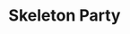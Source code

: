 ---
collection_archive: false
collection_awards: []
collection_category:
  - Kids
  - Award Winning
  - Exhibited Works 
  - Studio
  - Stock
  - Advertising
  - Editorial
  - Science
  - Tech
  - Reportage
  - Travel
  - Color
  - Workplace
  - Lifestyle
  - Conceptual
  - Humor
  - Advertising
  - Reportage
  - Black and White
  - Sports + Athletes
  - Portraits
collection_content: 
collection_cover: https://d1sf55qlb7p6hz.cloudfront.net/skeleton-8.jpg
collection_cover_mobile: https://d1sf55qlb7p6hz.cloudfront.net/vertical_covers-40.jpg
collection_description: 
collection_description_alignment: center
collection_exhibition: []
collection_filter: Commissioned + Stock
collection_hidden: false
collection_meta: A Portfolio of Work Made with Skeleton Crews
collection_meta_2: See Image Captions For Crew Size
collection_press: []
collection_preview:
  - https://d1sf55qlb7p6hz.cloudfront.net/skeleton_covers-1.jpg
  - https://d1sf55qlb7p6hz.cloudfront.net/skeleton_covers-2.jpg
  - https://d1sf55qlb7p6hz.cloudfront.net/skeleton_covers-3.jpg
  - https://d1sf55qlb7p6hz.cloudfront.net/skeleton_covers-4.jpg
cover_image: 
date: 
hide_footer: true
layout: blocks
logo: 
navigation_theme: white
px_extra: true
slug: skeleton-party
theme_color: A3F4A7
title: Skeleton Party
collection_blocks:
  - _bookshop_name: collections/media-row-start
    row_alignment: between
  - _bookshop_name: collections/media-element
    block: media-element
    caption: >-
      <p><strong>4.</strong> <em>Phoenix: A Dystopian Legoland That Tastes Like
      Candy</em></p>
    color: FF7B44
    image: https://d1sf55qlb7p6hz.cloudfront.net/skeleton-1.jpg
    margin_left: 5
    margin_right: 0
    margin_y: 100
    width: 66
  - _bookshop_name: collections/media-row
    row_alignment: between
  - _bookshop_name: collections/media-element
    block: media-element
    caption: >-
      <p><strong>3.</strong> <em>Phoenix: A Dystopian Legoland That Tastes Like
      Candy</em></p>
    color: A8D4E5
    image: https://d1sf55qlb7p6hz.cloudfront.net/skeleton-2.jpg
    margin_left: 55
    margin_right: 0
    margin_y: 100
    width: 40
  - _bookshop_name: collections/media-row
    row_alignment: between
  - _bookshop_name: collections/media-element
    block: media-element
    caption: >-
      <p><strong>3.</strong> <em>Phoenix: A Dystopian Legoland That Tastes Like
      Candy</em></p>
    color: FCEAA9
    image: https://d1sf55qlb7p6hz.cloudfront.net/skeleton-3.jpg
    margin_left: 5
    margin_right: 0
    margin_y: 700
    width: 30
  - _bookshop_name: collections/media-element
    block: media-element
    caption: >-
      <p><strong>4.</strong> <em>Phoenix: A Dystopian Legoland That Tastes Like
      Candy</em></p>
    color: A2E1DE
    image: https://d1sf55qlb7p6hz.cloudfront.net/skeleton-4.jpg
    margin_left: 0
    margin_right: 30
    margin_y: 100
    width: 30
  - _bookshop_name: collections/media-row
    row_alignment: between
  - _bookshop_name: collections/media-element
    block: media-element
    caption: >-
      <p><strong>4.</strong> <em>Phoenix: A Dystopian Legoland That Tastes Like
      Candy</em></p>
    color: D6E1E7
    image: https://d1sf55qlb7p6hz.cloudfront.net/skeleton-5.jpg
    margin_left: 20
    margin_right: 0
    margin_y: 100
    width: 45
  - _bookshop_name: collections/media-row
    row_alignment: between
  - _bookshop_name: collections/media-element
    block: media-element
    caption: >-
      <p><strong>1.</strong> <em>Christmas In America: Happy Birthday,
      Jesus</em></p>
    color: FCEAE4
    image: https://d1sf55qlb7p6hz.cloudfront.net/skeleton-7.jpg
    margin_left: 0
    margin_right: 0
    margin_y: 100
    width: 55
  - _bookshop_name: collections/media-element
    block: media-element
    caption: >-
      <p><strong>1.</strong> <em>A Vanishing American Folklore</em></p>
    color: E4F1F4
    image: https://d1sf55qlb7p6hz.cloudfront.net/skeleton-6.jpg
    margin_left: 0
    margin_right: 10
    margin_y: 600
    width: 30
  - _bookshop_name: collections/media-row
    row_alignment: between
  - _bookshop_name: collections/media-element
    block: media-element
    caption: >-
      <p><strong>2.</strong> <em>Time: Vaccine Battlegrounds </em></p>
    color: FFD0C6
    image: https://d1sf55qlb7p6hz.cloudfront.net/skeleton-9.jpg
    margin_left: 50
    margin_y: 100
    width: 30
  - _bookshop_name: collections/media-row
    row_alignment: between
  - _bookshop_name: collections/media-element
    block: media-element
    caption: >-
      <p><strong>2.</strong> <em>Phoenix: A Dystopian Legoland That Tastes Like
      Candy</em></p>
    color: F3E9BA
    image: https://d1sf55qlb7p6hz.cloudfront.net/skeleton-8.jpg
    margin_left: 5
    margin_right: 0
    margin_y: 100
    width: 60
  - _bookshop_name: collections/media-element
    block: media-element
    caption: >-
      <p><strong>2.</strong> The <em>Wall Street Journal: Apollo 11 50th
      Anniversary </em></p>
    color: E2F3F2
    image: https://d1sf55qlb7p6hz.cloudfront.net/skeleton-10.jpg
    margin_left: 0
    margin_right: 10
    margin_y: 400
    width: 20
  - _bookshop_name: collections/media-row
    row_alignment: between
  - _bookshop_name: collections/media-element
    block: media-element
    caption: >-
      <strong>1.</strong> <em>A Vanishing American Folklore</em></p>
    color: DAECB9
    image: https://d1sf55qlb7p6hz.cloudfront.net/skeleton-11.jpg
    margin_left: 10
    margin_y: 400
    width: 33
  - _bookshop_name: collections/media-element
    block: media-element
    caption: >-
      <p><strong>4.</strong> <em>Phoenix: A Dystopian Legoland That Tastes Like
      Candy</em></p>
    color: F0EBF3
    image: https://d1sf55qlb7p6hz.cloudfront.net/skeleton-12.jpg
    margin_left: 0
    margin_right: 5
    margin_y: 100
    width: 40
  - _bookshop_name: collections/media-row
    row_alignment: between
  - _bookshop_name: collections/media-element
    block: media-element
    caption: >-
      <p><strong>2.</strong> <em>Wired: The Internet Giant That Went Too
      Far</em></p>
    color: DBE9EC
    image: https://d1sf55qlb7p6hz.cloudfront.net/skeleton-13.jpg
    margin_left: 25
    margin_right: 0
    margin_y: 100
    width: 50
  - _bookshop_name: collections/media-row
    row_alignment: between
  - _bookshop_name: collections/media-row
    row_alignment: between
  - _bookshop_name: collections/media-element
    block: media-element
    caption: >-
      <p><strong>2. </strong><em>Condor Airlines: The Star Geezers</em></p>
    color: F6D4C8
    image: https://d1sf55qlb7p6hz.cloudfront.net/skeleton-15.jpg
    margin_left: 5
    margin_right: 0
    margin_y: 400
    width: 45
  - _bookshop_name: collections/media-element
    block: media-element
    caption: >-
      <p><strong>2.</strong> <em>Time: Vaccine Battlegrounds</em></p>
    color: FFEC96
    image: https://d1sf55qlb7p6hz.cloudfront.net/skeleton-14.jpg
    margin_left: 0
    margin_right: 10
    margin_y: 100
    width: 30
  - _bookshop_name: collections/media-row
    row_alignment: between
  - _bookshop_name: collections/media-element
    block: media-element
    caption: >-
      <p><strong>2.</strong> <em>Society Magazine: Stalking A Serial
      Killer</em></p>
    color: BFD2F4
    image: https://d1sf55qlb7p6hz.cloudfront.net/skeleton-16.jpg
    margin_left: 0
    margin_y: 100
    width: 60
  - _bookshop_name: collections/media-element
    block: media-element
    caption: >-
      <p><strong>5.</strong> <em>Nike Running's Fred Kerley</em></p>
    color: FADEE0
    image: https://d1sf55qlb7p6hz.cloudfront.net/skeleton-17.jpg
    margin_left: 0
    margin_right: 5
    margin_y: 700
    width: 33
  - _bookshop_name: collections/media-row
    row_alignment: between
  - _bookshop_name: collections/media-element
    block: media-element
    caption: >-
      <p><strong>5.</strong> <em>Hearst Italia: Gioa</em></p>
    color: FFF4D0
    image: https://d1sf55qlb7p6hz.cloudfront.net/skeleton-18.jpg
    margin_left: 45
    margin_right: 0
    margin_y: 100
    width: 30
  - _bookshop_name: collections/media-row
    row_alignment: between
  - _bookshop_name: collections/media-element
    block: media-element
    caption: >-
      <p><strong>4.</strong> <em>Phoenix: A Dystopian Legoland That Tastes Like
      Candy</em></p>
    color: D4E7F8
    image: https://d1sf55qlb7p6hz.cloudfront.net/skeleton-19.jpg
    margin_left: 5
    margin_right: 0
    margin_y: 100
    width: 55
  - _bookshop_name: collections/media-element
    block: media-element
    caption: >-
      <p><strong>4.</strong> <em>Phoenix: A Dystopian Legoland That Tastes Like
      Candy</em></p>
    color: FEB07B
    image: https://d1sf55qlb7p6hz.cloudfront.net/skeleton-20.jpg
    margin_left: 0
    margin_right: 0
    margin_y: 700
    width: 33
  - _bookshop_name: collections/media-row
    row_alignment: between
  - _bookshop_name: collections/media-element
    block: media-element
    caption: >-
      <strong>1.</strong> <em>The Class of 99 Turns 30</em></p>
    color: D0ECE8
    image: https://d1sf55qlb7p6hz.cloudfront.net/skeleton-21.jpg
    margin_left: 10
    margin_y: 300
    width: 25
  - _bookshop_name: collections/media-element
    block: media-element
    caption: >-
      <strong>5.</strong> <em>Makenzie Gossage</em></p>
    color: EAB7C1
    image: https://d1sf55qlb7p6hz.cloudfront.net/skeleton-22.jpg
    margin_left: 0
    margin_right: 10
    margin_y: 100
    width: 50
  - _bookshop_name: collections/media-row
    row_alignment: between
  - _bookshop_name: collections/media-element
    block: media-element
    caption: >-
      <p><strong>5.</strong> <em>Adidas Golf: Dustin Johnson</em></p>
    color: CACACA
    image: https://d1sf55qlb7p6hz.cloudfront.net/skeleton-23.jpg
    margin_left: 15
    margin_y: 300
    width: 50
  - _bookshop_name: collections/media-element
    block: media-element
    caption: >-
      <strong>3.</strong> <em>Sounds of Cement</em></p>
    color: 0A0A0A
    image: https://d1sf55qlb7p6hz.cloudfront.net/skeleton-24.jpg
    margin_left: 0
    margin_right: 0
    margin_y: 100
    width: 30
  - _bookshop_name: collections/media-row
    row_alignment: between
  - _bookshop_name: collections/media-element
    block: media-element
    caption: >-
      <strong>2.</strong> <em>Autobiography of a Contact Sport</em></p>
    color: E7E7ED
    image: https://d1sf55qlb7p6hz.cloudfront.net/skeleton-25.jpg
    margin_left: 5
    margin_y: 200
    width: 40
  - _bookshop_name: collections/media-element
    block: media-element
    caption: >-
      <strong>2.</strong> <em>Autobiography of a Contact Sport</em></p>
    color: FAC7D5
    image: https://d1sf55qlb7p6hz.cloudfront.net/skeleton-26.jpg
    margin_left: 0
    margin_right: 0
    margin_y: 600
    width: 50
  - _bookshop_name: collections/media-row
    row_alignment: between
  - _bookshop_name: collections/media-element
    block: media-element
    caption: >-
      <strong>1. </strong><em>A Vanishing American Folklore</em></p>
    color: F6E7DF
    image: https://d1sf55qlb7p6hz.cloudfront.net/skeleton-27.jpg
    margin_left: 25
    margin_right: 0
    margin_y: 200
    width: 50
  - _bookshop_name: collections/media-row
    row_alignment: between
  - _bookshop_name: collections/media-element
    block: media-element
    caption: >-
      <p><strong>2.</strong> <em>Amtrak the National: Palm Springs to Yuma On
      the Sunset Limited</em></p>
    color: CBECDE
    image: https://d1sf55qlb7p6hz.cloudfront.net/skeleton-28.jpg
    margin_left: 5
    margin_right: 0
    margin_y: 300
    width: 30
  - _bookshop_name: collections/media-element
    block: media-element
    caption: >-
      <strong>1.</strong> <em>A Vanishing American Folklore</em></p>
    color: E6EBEE
    image: https://d1sf55qlb7p6hz.cloudfront.net/skeleton-29.jpg
    margin_left: 0
    margin_y: 100
    width: 55
  - _bookshop_name: collections/media-row
    row_alignment: between
  - _bookshop_name: collections/media-element
    block: media-element
    caption: >-
      <strong>1.</strong> <em>Autobiography of a Contact Sport</em></p>
    color: E0E0E0
    image: https://d1sf55qlb7p6hz.cloudfront.net/skeleton-30.jpg
    margin_left: 15
    margin_y: 500
    width: 33
  - _bookshop_name: collections/media-element
    block: media-element
    caption: >-
      <p><strong>2. </strong><em>Phoenix Home &amp; Garden: Unbridled
      Spirit</em></p>
    color: E3DCED
    image: https://d1sf55qlb7p6hz.cloudfront.net/skeleton-31.jpg
    margin_left: 0
    margin_right: 5
    margin_y: 100
    width: 40
  - _bookshop_name: collections/media-row
    row_alignment: between
  - _bookshop_name: collections/media-element
    block: media-element
    caption: >-
      <p><strong>2.<em> </em></strong><em>Time: Grand Canyon 100th
      Anniversary</em> </p>
    color: F7E3D4
    image: https://d1sf55qlb7p6hz.cloudfront.net/skeleton-32.jpg
    margin_left: 25
    margin_y: 100
    width: 60
  - _bookshop_name: collections/media-row
    row_alignment: between
  - _bookshop_name: collections/media-element
    block: media-element
    caption: >-
      <strong>4.</strong> <em>E* Trade for Mullen Lowe Boston</em></p>
    color: E7EEF1
    image: https://d1sf55qlb7p6hz.cloudfront.net/skeleton-34.jpg
    margin_left: 15
    margin_y: 400
    width: 25
  - _bookshop_name: collections/media-element
    block: media-element
    caption: >-
      <strong>4.</strong> <em>E* Trade for Mullen Lowe Boston</em></p>
    color: F4D0B9
    image: https://d1sf55qlb7p6hz.cloudfront.net/skeleton-33.jpg
    margin_left: 0
    margin_right: 0
    margin_y: 200
    width: 50
  - _bookshop_name: collections/media-row
    row_alignment: between
  - _bookshop_name: collections/media-element
    block: media-element
    caption: >-
      <p><strong>3.</strong> <em>Jerry Hall's Sad Instagram</em></p><p></p>
    color: F1E0DA
    image: https://d1sf55qlb7p6hz.cloudfront.net/skeleton-35.jpg
    margin_left: 25
    margin_right: 0
    margin_y: 100
    width: 33
  - _bookshop_name: collections/media-element
    align_y: start
    caption: >-
      <strong>4.</strong> <em>Eric Stonestreet AT&amp;T for BBDO</em></p>
    image: https://d1sf55qlb7p6hz.cloudfront.net/skeleton-57.jpg
    margin_left: 0
    margin_right: 10
    margin_y: 300
    width: 25
  - _bookshop_name: collections/media-row
    row_alignment: between
  - _bookshop_name: collections/media-element
    block: media-element
    caption: >-
      <p><strong>2. </strong><em>Wired: The Hard-Luck Texas Town That Bet on
      Bitcoin and Lost</em></p>
    color: EFE5BF
    image: https://d1sf55qlb7p6hz.cloudfront.net/skeleton-36.jpg
    margin_left: 45
    margin_right: 0
    margin_y: 100
    width: 40
  - _bookshop_name: collections/media-row
    row_alignment: between
  - _bookshop_name: collections/media-element
    block: media-element
    caption: >-
      <p><strong>2. </strong><em>Wired: The Hard-Luck Texas Town That Bet on
      Bitcoin and Lost</em></p>
    color: EFC29D
    image: https://d1sf55qlb7p6hz.cloudfront.net/skeleton-37.jpg
    margin_left: 25
    margin_y: 100
    width: 55
  - _bookshop_name: collections/media-row
    row_alignment: between
  - _bookshop_name: collections/media-element
    block: media-element
    caption: >-
      <p><strong>3. </strong><em>Wired: The Internet Giant That Went Too
      Far</em></p>
    color: 0C0C0D
    image: https://d1sf55qlb7p6hz.cloudfront.net/skeleton-38.jpg
    margin_left: 20
    margin_right: 0
    margin_y: 600
    width: 30
  - _bookshop_name: collections/media-element
    block: media-element
    caption: >-
      <p><strong>2. </strong><em>Amtrak The National: Ted Turner is on a Mission
      to Save Everything</em></p>
    color: C7D5CF
    image: https://d1sf55qlb7p6hz.cloudfront.net/skeleton-40.jpg
    margin_left: 0
    margin_right: 0
    margin_y: 100
    width: 40
  - _bookshop_name: collections/media-row
    row_alignment: between
  - _bookshop_name: collections/media-element
    block: media-element
    caption: >-
      <strong>2. </strong><em>Outside: Rob Krar Running in the Dark </em></p>
    color: FA9176
    image: https://d1sf55qlb7p6hz.cloudfront.net/skeleton-41.jpg
    margin_left: 0
    margin_right: 0
    margin_y: 100
    width: 40
  - _bookshop_name: collections/media-element
    block: media-element
    caption: >-
      <strong>1. </strong><em>Starting Over: Will Move for Work</em></p>
    color: CDECEE
    image: https://d1sf55qlb7p6hz.cloudfront.net/skeleton-42.jpg
    margin_left: 0
    margin_right: 15
    margin_y: 600
    width: 33
  - _bookshop_name: collections/media-row
    row_alignment: between
  - _bookshop_name: collections/media-element
    block: media-element
    caption: >-
      <p><strong>4. </strong><em>Phoenix: A Dystopian Legoland That Tastes Like
      Candy</em></p>
    color: FFCA8D
    image: https://d1sf55qlb7p6hz.cloudfront.net/skeleton-43.jpg
    margin_left: 30
    margin_right: 0
    margin_y: 200
    width: 30
  - _bookshop_name: collections/media-row
    row_alignment: between
  - _bookshop_name: collections/media-element
    block: media-element
    caption: >-
      <p><strong>2. </strong><em>Christmas In America: Happy Birthday,
      Jesus</em></p>
    color: DBDBDD
    image: https://d1sf55qlb7p6hz.cloudfront.net/skeleton-44.jpg
    margin_left: 10
    margin_y: 200
    width: 30
  - _bookshop_name: collections/media-element
    block: media-element
    caption: >-
      <p><strong>2. </strong><em>Christmas In America: Happy Birthday,
      Jesus</em></p>
    color: C0EDE1
    image: https://d1sf55qlb7p6hz.cloudfront.net/skeleton-45.jpg
    margin_left: 0
    margin_right: 5
    margin_y: 500
    width: 50
  - _bookshop_name: collections/media-row
    row_alignment: between
  - _bookshop_name: collections/media-element
    block: media-element
    caption: >-
      <p><strong>3. </strong><em>Phoenix: A Dystopian Legoland That Tastes Like
      Candy</em></p>
    color: D4DEE8
    image: https://d1sf55qlb7p6hz.cloudfront.net/skeleton-47.jpg
    margin_left: 15
    margin_right: 0
    margin_y: 700
    width: 45
  - _bookshop_name: collections/media-element
    block: media-element
    caption: >-
      <p><strong>3. </strong><em>Phoenix: A Dystopian Legoland That Tastes Like
      Candy</em></p>
    color: DFDADA
    image: https://d1sf55qlb7p6hz.cloudfront.net/skeleton-46.jpg
    margin_left: 0
    margin_y: 100
    width: 30
  - _bookshop_name: collections/media-row
    row_alignment: between
  - _bookshop_name: collections/media-element
    block: media-element
    caption: >-
      <strong>2. </strong><em>Time: Grand Canyon 100th Anniversary </em></p>
    color: A88568
    image: https://d1sf55qlb7p6hz.cloudfront.net/skeleton-48.jpg
    margin_left: 5
    margin_y: 100
    width: 30
  - _bookshop_name: collections/media-row
    row_alignment: between
  - _bookshop_name: collections/media-element
    block: media-element
    caption: >-
      <p><strong>1. </strong><em>Amtrak the National: On the Southwest
      Chief</em></p>
    color: B5907E
    image: https://d1sf55qlb7p6hz.cloudfront.net/skeleton-49.jpg
    margin_left: 25
    margin_right: 0
    margin_y: 100
    width: 55
  - _bookshop_name: collections/media-row
    row_alignment: between
  - _bookshop_name: collections/media-element
    block: media-element
    caption: >-
      <p><strong>3. </strong><em>ESPN: UFC 246: The Painful Stories Behind
      Cowboy Cerrone's Injuries </em></p>
    color: 111114
    image: https://d1sf55qlb7p6hz.cloudfront.net/skeleton-51.jpg
    margin_left: 50
    margin_right: 0
    margin_y: 100
    width: 50
  - _bookshop_name: collections/media-row
    row_alignment: between
  - _bookshop_name: collections/media-element
    block: media-element
    caption: >-
      <strong>5. </strong><em>Makenzie Gossage</em></p>
    color: F2D7B7
    image: https://d1sf55qlb7p6hz.cloudfront.net/skeleton-52.jpg
    margin_left: 15
    margin_y: 100
    width: 40
  - _bookshop_name: collections/media-element
    block: media-element
    caption: >-
      <strong>4.</strong> <em>Crazy Explosive Primeknit </em></p>
    color: 030303
    image: https://d1sf55qlb7p6hz.cloudfront.net/skeleton-53.jpg
    margin_left: 0
    margin_right: 10
    margin_y: 300
    width: 25
  - _bookshop_name: collections/media-row
    row_alignment: between
  - _bookshop_name: collections/media-element
    block: media-element
    caption: >-
      <strong>3. </strong><em>Sounds of Cement</em></p>
    color: C0C0C0
    image: https://d1sf55qlb7p6hz.cloudfront.net/skeleton-54.jpg
    margin_left: 5
    margin_y: 100
    width: 30
  - _bookshop_name: collections/media-element
    block: media-element
    caption: >-
      <strong>5. </strong><em>Adidas Golf: Xander Schaufelle</em></p>
    color: 959595
    image: https://d1sf55qlb7p6hz.cloudfront.net/skeleton-55.jpg
    margin_left: 0
    margin_right: 5
    margin_y: 400
    width: 55
  - _bookshop_name: collections/media-row
    row_alignment: between
  - _bookshop_name: collections/media-element
    block: media-element
    caption: >-
      <strong>3. </strong><em>Sounds of Cement</em></p>
    color: 454545
    image: https://d1sf55qlb7p6hz.cloudfront.net/skeleton-56.jpg
    margin_left: 50
    margin_y: 100
    width: 40
  - _bookshop_name: collections/media-row-end
---